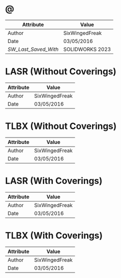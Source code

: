 # @
| Attribute | Value |
| ---  | ---     |
| Author | SixWingedFreak |
| Date | 03/05/2016 |
| _SW_Last_Saved_With_ | SOLIDWORKS 2023 |
# LASR (Without Coverings)
| Attribute | Value |
| ---  | ---     |
| Author | SixWingedFreak |
| Date | 03/05/2016 |
# TLBX (Without Coverings)
| Attribute | Value |
| ---  | ---     |
| Author | SixWingedFreak |
| Date | 03/05/2016 |
# LASR (With Coverings)
| Attribute | Value |
| ---  | ---     |
| Author | SixWingedFreak |
| Date | 03/05/2016 |
# TLBX (With Coverings)
| Attribute | Value |
| ---  | ---     |
| Author | SixWingedFreak |
| Date | 03/05/2016 |
